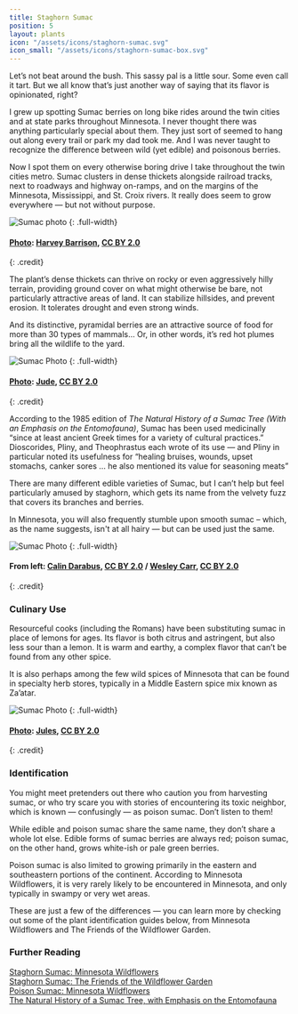 ```yaml
---
title: Staghorn Sumac
position: 5
layout: plants
icon: "/assets/icons/staghorn-sumac.svg"
icon_small: "/assets/icons/staghorn-sumac-box.svg"
---
```


Let’s not beat around the bush. This sassy pal is a little sour. Some even call it tart. But we all know that’s just another way of saying that its flavor is opinionated, right? 

I grew up spotting Sumac berries on long bike rides around the twin cities and at state parks throughout Minnesota. I never thought there was anything particularly special about them. They just sort of seemed to hang out along every trail or park my dad took me. And I was never taught to recognize the difference between wild (yet edible) and poisonous berries.  

Now I spot them on every otherwise boring drive I take throughout the twin cities metro. Sumac clusters in dense thickets alongside railroad tracks, next to roadways and highway on-ramps, and on the margins of the Minnesota, Mississippi, and St. Croix rivers. It really does seem to grow everywhere — but not without purpose. 

![Sumac photo](http://d19obp3htqd30.cloudfront.net/6023924124_31e2c9d98d_o.jpg)
{: .full-width}
#### [Photo](https://flic.kr/p/abjbLL): [Harvey Barrison](https://www.flickr.com/photos/hbarrison/), [CC BY 2.0](https://creativecommons.org/licenses/by/2.0)
{: .credit}

The plant’s dense thickets can thrive on rocky or even aggressively hilly terrain, providing ground cover on what might otherwise be bare, not particularly attractive areas of land. It can stabilize hillsides, and prevent erosion. It tolerates drought and even strong winds. 

And its distinctive, pyramidal berries are an attractive source of food for more than 30 types of mammals… Or, in other words, it’s red hot plumes bring all the wildlife to the yard. 

![Sumac Photo](http://d19obp3htqd30.cloudfront.net/12033977554_582affc63e_o.jpg)
{: .full-width}
#### [Photo](https://flic.kr/p/jkphgC): [Jude](https://www.flickr.com/photos/jude_the_obscure/), [CC BY 2.0](https://creativecommons.org/licenses/by/2.0)
{: .credit}

According to the 1985 edition of _The Natural History of a Sumac Tree (With an Emphasis on the Entomofauna)_, Sumac has been used medicinally “since at least ancient Greek times for a variety of cultural practices.” Dioscorides, Pliny, and Theophrastus each wrote of its use — and Pliny in particular noted its usefulness for “healing bruises, wounds, upset stomachs, canker sores … he also mentioned its value for seasoning meats”

There are many different edible varieties of Sumac, but I can’t help but feel particularly amused by staghorn, which gets its name from the velvety fuzz that covers its branches and berries. 

In Minnesota, you will also frequently stumble upon smooth sumac – which, as the name suggests, isn't at all hairy — but can be used just the same. 

![Sumac Photo](http://d19obp3htqd30.cloudfront.net/Sumac-Edited-1.jpg)
{: .full-width}
#### From left: [Calin Darabus](https://www.flickr.com/photos/53952623@N02/5040694344), [CC BY 2.0](https://creativecommons.org/licenses/by/2.0) / [Wesley Carr](https://www.flickr.com/photos/wesleymiles/20759263875), [CC BY 2.0](https://creativecommons.org/licenses/by/2.0)
{: .credit}

### Culinary Use
Resourceful cooks (including the Romans) have been substituting sumac in place of lemons for ages. Its flavor is both citrus and astringent, but also less sour than a lemon.  It is warm and earthy, a complex flavor that can’t be found from any other spice. 

It is also perhaps among the few wild spices of Minnesota that can be found in specialty herb stores, typically in a Middle Eastern spice mix known as Za’atar.

![Sumac Photo](http://d19obp3htqd30.cloudfront.net/6769145301_88893558ac_o.jpg)
{: .full-width}
#### [Photo](https://flic.kr/p/bjaD4K): [Jules](https://www.flickr.com/photos/stone-soup/), [CC BY 2.0](https://creativecommons.org/licenses/by/2.0)
{: .credit}

### Identification
You might meet pretenders out there who caution you from harvesting sumac, or who try scare you with stories of encountering its toxic neighbor, which is known — confusingly — as poison sumac. Don’t listen to them!

While edible and poison sumac share the same name, they don’t share a whole lot else. Edible forms of sumac berries are always red; poison sumac, on the other hand, grows white-ish or pale green berries. 

Poison sumac is also limited to growing primarily in the eastern and southeastern portions of the continent. According to Minnesota Wildflowers, it is very rarely likely to be encountered in Minnesota, and only typically in swampy or very wet areas.  
  
These are just a few of the differences — you can learn more by checking out some of the plant identification guides below, from Minnesota Wildflowers and The Friends of the Wildflower Garden. 

### Further Reading

[Staghorn Sumac: Minnesota Wildflowers](https://www.minnesotawildflowers.info/tree/staghorn-sumac)  
[Staghorn Sumac: The Friends of the Wildflower Garden](http://www.friendsofthewildflowergarden.org/pages/plants/staghornsumac.html)  
[Poison Sumac: Minnesota Wildflowers](https://www.minnesotawildflowers.info/shrub/poison-sumac)  
[The Natural History of a Sumac Tree, with Emphasis on the Entomofauna](https://entomology.si.edu/StaffPages/FurthD/1985_sumac.pdf)



